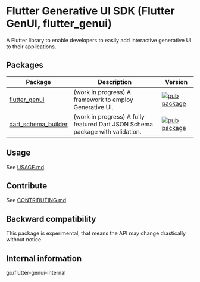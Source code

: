 # Flutter Generative UI SDK (Flutter GenUI, flutter_genui)

A Flutter library to enable developers to easily add interactive
generative UI to their applications.

## Packages

| Package                                          | Description                                                                   | Version                                                                                                              |
| ------------------------------------------------ | ----------------------------------------------------------------------------- | -------------------------------------------------------------------------------------------------------------------- |
| [flutter_genui](pkgs/flutter_genui/)             | (work in progress) A framework to employ Generative UI.                       | [![pub package](https://img.shields.io/pub/v/flutter_genui.svg)](https://pub.dev/packages/flutter_genui)             |
| [dart_schema_builder](pkgs/dart_schema_builder/) | (work in progress) A fully featured Dart JSON Schema package with validation. | [![pub package](https://img.shields.io/pub/v/dart_schema_builder.svg)](https://pub.dev/packages/dart_schema_builder) |

## Usage

See [USAGE.md](USAGE.md).

## Contribute

See [CONTRIBUTING.md](CONTRIBUTING.md)

## Backward compatibility

This package is experimental, that means the API may change drastically without notice.

## Internal information

go/flutter-genui-internal
